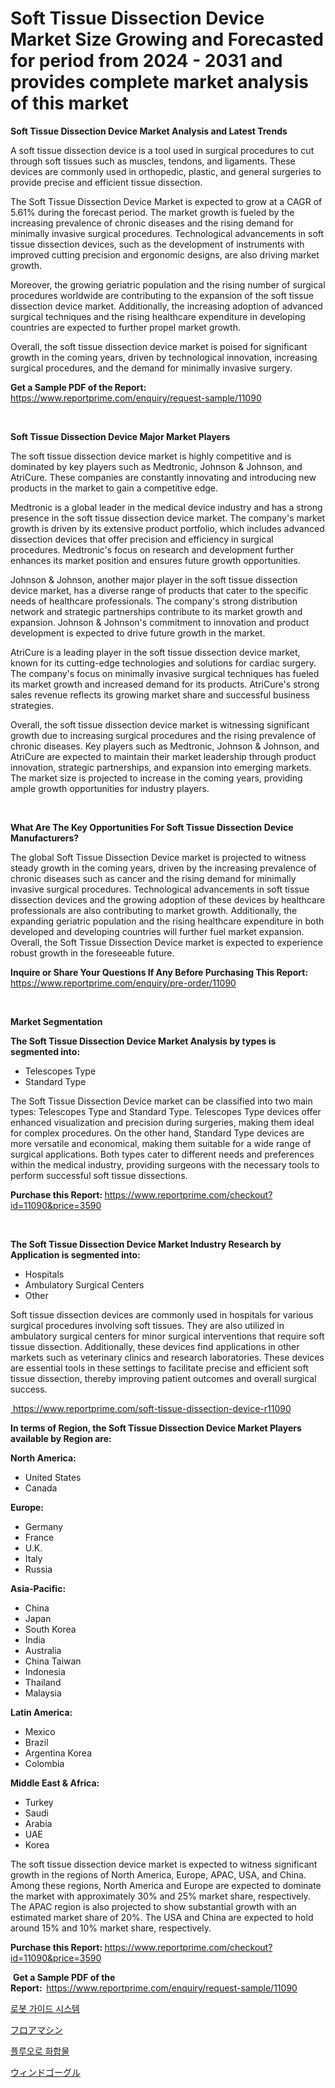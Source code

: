 <p><h1>Soft Tissue Dissection Device Market Size Growing and Forecasted for period from 2024 - 2031 and provides complete market analysis of this market</h1></p><p><strong>Soft Tissue Dissection Device Market Analysis and Latest Trends</strong></p>
<p><p>A soft tissue dissection device is a tool used in surgical procedures to cut through soft tissues such as muscles, tendons, and ligaments. These devices are commonly used in orthopedic, plastic, and general surgeries to provide precise and efficient tissue dissection.</p><p>The Soft Tissue Dissection Device Market is expected to grow at a CAGR of 5.61% during the forecast period. The market growth is fueled by the increasing prevalence of chronic diseases and the rising demand for minimally invasive surgical procedures. Technological advancements in soft tissue dissection devices, such as the development of instruments with improved cutting precision and ergonomic designs, are also driving market growth.</p><p>Moreover, the growing geriatric population and the rising number of surgical procedures worldwide are contributing to the expansion of the soft tissue dissection device market. Additionally, the increasing adoption of advanced surgical techniques and the rising healthcare expenditure in developing countries are expected to further propel market growth.</p><p>Overall, the soft tissue dissection device market is poised for significant growth in the coming years, driven by technological innovation, increasing surgical procedures, and the demand for minimally invasive surgery.</p></p>
<p><strong>Get a Sample PDF of the Report:&nbsp;</strong> <a href="https://www.reportprime.com/enquiry/request-sample/11090">https://www.reportprime.com/enquiry/request-sample/11090</a></p>
<p>&nbsp;</p>
<p><strong>Soft Tissue Dissection Device Major Market Players</strong></p>
<p><p>The soft tissue dissection device market is highly competitive and is dominated by key players such as Medtronic, Johnson & Johnson, and AtriCure. These companies are constantly innovating and introducing new products in the market to gain a competitive edge.</p><p>Medtronic is a global leader in the medical device industry and has a strong presence in the soft tissue dissection device market. The company's market growth is driven by its extensive product portfolio, which includes advanced dissection devices that offer precision and efficiency in surgical procedures. Medtronic's focus on research and development further enhances its market position and ensures future growth opportunities.</p><p>Johnson & Johnson, another major player in the soft tissue dissection device market, has a diverse range of products that cater to the specific needs of healthcare professionals. The company's strong distribution network and strategic partnerships contribute to its market growth and expansion. Johnson & Johnson's commitment to innovation and product development is expected to drive future growth in the market.</p><p>AtriCure is a leading player in the soft tissue dissection device market, known for its cutting-edge technologies and solutions for cardiac surgery. The company's focus on minimally invasive surgical techniques has fueled its market growth and increased demand for its products. AtriCure's strong sales revenue reflects its growing market share and successful business strategies.</p><p>Overall, the soft tissue dissection device market is witnessing significant growth due to increasing surgical procedures and the rising prevalence of chronic diseases. Key players such as Medtronic, Johnson & Johnson, and AtriCure are expected to maintain their market leadership through product innovation, strategic partnerships, and expansion into emerging markets. The market size is projected to increase in the coming years, providing ample growth opportunities for industry players.</p></p>
<p>&nbsp;</p>
<p><strong>What Are The Key Opportunities For Soft Tissue Dissection Device Manufacturers?</strong></p>
<p><p>The global Soft Tissue Dissection Device market is projected to witness steady growth in the coming years, driven by the increasing prevalence of chronic diseases such as cancer and the rising demand for minimally invasive surgical procedures. Technological advancements in soft tissue dissection devices and the growing adoption of these devices by healthcare professionals are also contributing to market growth. Additionally, the expanding geriatric population and the rising healthcare expenditure in both developed and developing countries will further fuel market expansion. Overall, the Soft Tissue Dissection Device market is expected to experience robust growth in the foreseeable future.</p></p>
<p><strong>Inquire or Share Your Questions If Any Before Purchasing This Report:</strong> <a href="https://www.reportprime.com/enquiry/pre-order/11090">https://www.reportprime.com/enquiry/pre-order/11090</a></p>
<p>&nbsp;</p>
<p><strong>Market Segmentation</strong></p>
<p><strong>The Soft Tissue Dissection Device Market Analysis by types is segmented into:</strong></p>
<p><ul><li>Telescopes Type</li><li>Standard Type</li></ul></p>
<p><p>The Soft Tissue Dissection Device market can be classified into two main types: Telescopes Type and Standard Type. Telescopes Type devices offer enhanced visualization and precision during surgeries, making them ideal for complex procedures. On the other hand, Standard Type devices are more versatile and economical, making them suitable for a wide range of surgical applications. Both types cater to different needs and preferences within the medical industry, providing surgeons with the necessary tools to perform successful soft tissue dissections.</p></p>
<p><strong>Purchase this Report:&nbsp;</strong><a href="https://www.reportprime.com/checkout?id=11090&price=3590">https://www.reportprime.com/checkout?id=11090&price=3590</a></p>
<p>&nbsp;</p>
<p><strong>The Soft Tissue Dissection Device Market Industry Research by Application is segmented into:</strong></p>
<p><ul><li>Hospitals</li><li>Ambulatory Surgical Centers</li><li>Other</li></ul></p>
<p><p>Soft tissue dissection devices are commonly used in hospitals for various surgical procedures involving soft tissues. They are also utilized in ambulatory surgical centers for minor surgical interventions that require soft tissue dissection. Additionally, these devices find applications in other markets such as veterinary clinics and research laboratories. These devices are essential tools in these settings to facilitate precise and efficient soft tissue dissection, thereby improving patient outcomes and overall surgical success.</p></p>
<p><a href="https://www.reportprime.com/soft-tissue-dissection-device-r11090">&nbsp;https://www.reportprime.com/soft-tissue-dissection-device-r11090</a></p>
<p><strong>In terms of Region, the Soft Tissue Dissection Device Market Players available by Region are:</strong></p>
<p>
    <p> <strong> North America: </strong>
        <ul>
            <li>United States</li>
            <li>Canada</li>
        </ul>
        </p> 
    <p> <strong> Europe: </strong>
        <ul>
            <li>Germany</li>
            <li>France</li>
            <li>U.K.</li>
            <li>Italy</li>
            <li>Russia</li>
        </ul>
        </p> 
    <p> <strong> Asia-Pacific: </strong>
        <ul>
            <li>China</li>
            <li>Japan</li>
            <li>South Korea</li>
            <li>India</li>
            <li>Australia</li>
            <li>China Taiwan</li>
            <li>Indonesia</li>
            <li>Thailand</li>
            <li>Malaysia</li>
        </ul>
        </p> 
    <p> <strong> Latin America: </strong>
        <ul>
            <li>Mexico</li>
            <li>Brazil</li>
            <li>Argentina Korea</li>
            <li>Colombia</li>
        </ul>
        </p> 
    <p> <strong> Middle East & Africa: </strong>
        <ul>
            <li>Turkey</li>
            <li>Saudi</li>
            <li>Arabia</li>
            <li>UAE</li>
            <li>Korea</li>
        </ul>
    </p>
    </p>
<p><p>The soft tissue dissection device market is expected to witness significant growth in the regions of North America, Europe, APAC, USA, and China. Among these regions, North America and Europe are expected to dominate the market with approximately 30% and 25% market share, respectively. The APAC region is also projected to show substantial growth with an estimated market share of 20%. The USA and China are expected to hold around 15% and 10% market share, respectively.</p></p>
<p><strong>Purchase this Report: </strong><a href="https://www.reportprime.com/checkout?id=11090&price=3590">https://www.reportprime.com/checkout?id=11090&price=3590</a></p>
<p>&nbsp;<strong>Get a Sample PDF of the Report:&nbsp;&nbsp;</strong><a href="https://www.reportprime.com/enquiry/request-sample/11090">https://www.reportprime.com/enquiry/request-sample/11090</a></p>
<p><strong></strong></p>
<p><p><a href="https://medium.com/@leatharoan20231/%EB%A1%9C%EB%B4%87-%EC%95%88%EB%82%B4-%EC%8B%9C%EC%8A%A4%ED%85%9C-%EC%8B%9C%EC%9E%A5-%EC%84%B1%EA%B3%B5%EC%A0%81%EC%9D%B8-%EB%B9%84%EC%A6%88%EB%8B%88%EC%8A%A4-%EC%A0%84%EB%9E%B5%EC%9D%98-%EC%97%B4%EC%87%A0-2031%EB%85%84%EA%B9%8C%EC%A7%80-%EC%98%88%EC%B8%A1-b1e1aa20fbe9">로봇 가이드 시스템</a></p><p><a href="https://medium.com/@slbola/%E5%BA%8A%E6%A9%9F%E6%A2%B0%E5%B8%82%E5%A0%B4%E5%88%86%E6%9E%90-%E3%81%9D%E3%81%AEcagr-%E5%B8%82%E5%A0%B4%E3%82%BB%E3%82%B0%E3%83%A1%E3%83%B3%E3%83%86%E3%83%BC%E3%82%B7%E3%83%A7%E3%83%B3%E3%81%8A%E3%82%88%E3%81%B3%E3%82%B0%E3%83%AD%E3%83%BC%E3%83%90%E3%83%AB%E7%94%A3%E6%A5%AD%E6%A6%82%E8%A6%81-d4fb59bf46f6">フロアマシン</a></p><p><a href="https://medium.com/@thib_harou/%ED%94%8C%EB%A3%A8%EC%98%A4%EB%A1%9C-%ED%99%94%ED%95%A9%EB%AC%BC-%EC%8B%9C%EC%9E%A5-%EC%8B%9C%EC%9E%A5-%EC%A0%90%EC%9C%A0%EC%9C%A8-%EC%8B%9C%EC%9E%A5-%EB%8F%99%ED%96%A5-%EB%B0%8F-%EB%AF%B8%EB%9E%98-%EC%84%B1%EC%9E%A5-%ED%83%90%EC%83%89-588ec511381a">플루오로 화합물</a></p><p><a href="https://medium.com/@rusty-marie2024/%E9%A2%A8%E3%82%B4%E3%83%BC%E3%82%B0%E3%83%AB%E5%B8%82%E5%A0%B4-%E5%B8%82%E5%A0%B4cagr-%E5%B8%82%E5%A0%B4%E3%83%88%E3%83%AC%E3%83%B3%E3%83%89-%E3%81%8A%E3%82%88%E3%81%B3%E6%88%90%E9%95%B7%E6%88%A6%E7%95%A5%E3%81%AB%E9%96%A2%E3%81%99%E3%82%8B%E7%9F%A5%E8%AD%98-1750cece1a31">ウィンドゴーグル</a></p></p>